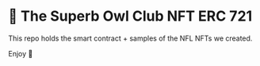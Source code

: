 # 🦉 The Superb Owl Club NFT ERC 721

This repo holds the smart contract + samples of the NFL NFTs we created. 

Enjoy 🦉









